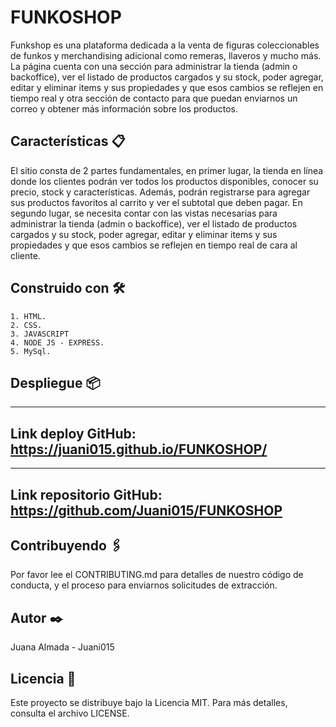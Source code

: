 # FUNKOSHOP

Funkshop es una plataforma dedicada a la venta de figuras coleccionables de funkos y merchandising adicional como remeras, llaveros y mucho más.
La página cuenta con una sección para administrar la tienda (admin o backoffice), ver el listado de productos cargados y su stock, poder agregar, editar y eliminar items y sus propiedades y que esos cambios se reflejen en tiempo real y otra sección de contacto para que puedan enviarnos un correo y obtener más información sobre los productos.

## Características 📋

El sitio consta de 2 partes fundamentales, en primer lugar, la tienda en línea donde los clientes podrán ver todos los productos disponibles, conocer su precio, stock y características. Además, podrán registrarse para agregar sus productos favoritos al carrito y ver el subtotal que deben pagar.
En segundo lugar, se necesita contar con las vistas necesarias para administrar la tienda (admin o backoffice), ver el listado de productos cargados y su stock, poder agregar, editar y eliminar items y sus propiedades y que esos cambios se reflejen en tiempo real de cara al cliente.

## Construido con 🛠️


	1. HTML.
	2. CSS.
	3. JAVASCRIPT
	4. NODE JS - EXPRESS.
	5. MySql.


## Despliegue 📦

---
Link deploy GitHub: https://juani015.github.io/FUNKOSHOP/
---
---
Link repositorio GitHub:  https://github.com/Juani015/FUNKOSHOP
---


## Contribuyendo 🖇️

Por favor lee el CONTRIBUTING.md para detalles de nuestro código de conducta, y el proceso para enviarnos solicitudes de extracción.


## Autor ✒️

Juana Almada - Juani015


## Licencia 📄

Este proyecto se distribuye bajo la Licencia MIT. Para más detalles, consulta el archivo LICENSE.
